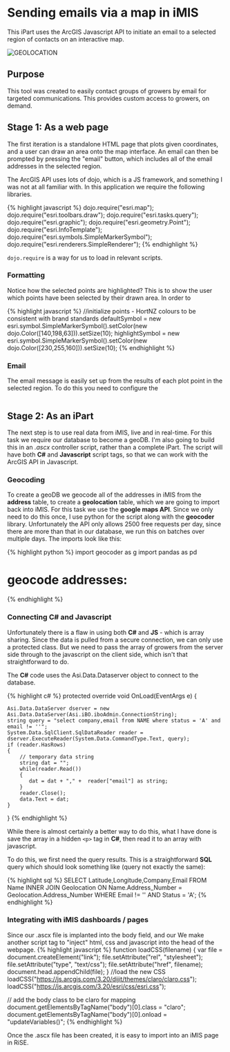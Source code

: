 # Sending emails via a map in iMIS

This iPart uses the ArcGIS Javascript API to initiate an email to a selected region of contacts on an interactive map.

![GEOLOCATION](https://media.giphy.com/media/xUA7aVDcAMWYZoKHEQ/giphy.gif)

## Purpose
This tool was created to easily contact groups of growers by email for targeted communications. This provides custom access to growers, on demand.

## Stage 1: As a web page
The first iteration is a standalone HTML page that plots given coordinates, and a user can draw an area onto the map interface. An email can then be prompted by pressing the "email" button, which includes all of the email addresses in the selected region.

The ArcGIS API uses lots of dojo, which is a JS framework, and something I was not at all familiar with. In this application we require the following libraries.

{% highlight javascript %}
dojo.require("esri.map");
dojo.require("esri.toolbars.draw");
dojo.require("esri.tasks.query");
dojo.require("esri.graphic");
dojo.require("esri.geometry.Point");
dojo.require("esri.InfoTemplate");
dojo.require("esri.symbols.SimpleMarkerSymbol");
dojo.require("esri.renderers.SimpleRenderer");
{% endhighlight %}

```dojo.require``` is a way for us to load in relevant scripts.

### Formatting
Notice how the selected points are highlighted? This is to show the user which points have been selected by their drawn area. In order to 

{% highlight javascript %}
//initialize points - HortNZ colours to be consistent with brand standards
defaultSymbol = new esri.symbol.SimpleMarkerSymbol().setColor(new dojo.Color([140,198,63])).setSize(10);
highlightSymbol = new esri.symbol.SimpleMarkerSymbol().setColor(new dojo.Color([230,255,160])).setSize(10);
{% endhighlight %}


### Email
The email message is easily set up from the results of each plot point in the selected region. To do this you need to configure the 
```Javascript

```


## Stage 2: As an iPart
The next step is to use real data from iMIS, live and in real-time. For this task we require our database to become a geoDB. I'm also going to build this in an *.ascx* controller script, rather than a complete iPart. The script will have both **C#** and **Javascript** script tags, so that we can work with the ArcGIS API in Javascript.

### Geocoding
To create a geoDB we geocode all of the addresses in iMIS from the **address** table, to create a **geolocation** table, which we are going to import back into iMIS.
For this task we use the **google maps API**. Since we only need to do this once, I use python for the script along with the **geocoder** library. Unfortunately the API only allows 2500 free requests per day, since there are more than that in our database, we run this on batches over multiple days. The imports look like this:

{% highlight python %}
import geocoder as g
import pandas as pd

# geocode addresses:

{% endhighlight %}


### Connecting C# and Javascript
Unfortunately there is a flaw in using both **C#** and **JS** - which is array sharing. Since the data is pulled from a secure connection, we can only use a protected class. But we need to pass the array of growers from the server side through to the javascript on the client side, which isn't that straightforward to do.

The **C#** code uses the Asi.Data.Dataserver object to connect to the database.

{% highlight c# %}
protected override void OnLoad(EventArgs e) {

    Asi.Data.DataServer dserver = new Asi.Data.DataServer(Asi.iBO.iboAdmin.ConnectionString);
    string query = "select company,email from NAME where status = 'A' and email != ''";
    System.Data.SqlClient.SqlDataReader reader = dserver.ExecuteReader(System.Data.CommandType.Text, query);
    if (reader.HasRows)
    {
        // temporary data string
        string dat = "";
        while(reader.Read()) 
        {
           dat = dat + "," +  reader["email"] as string;
     	}
        reader.Close();
        data.Text = dat;
    }
}
{% endhighlight %}

While there is almost certainly a better way to do this, what I have done is save the array in a hidden ```<p>``` tag in **C#**, then read it to an array with javascript. 

To do this, we first need the query results. This is a straightforward **SQL** query which should look something like (query not exactly the same):

{% highlight sql %}
SELECT Latitude,Longitude,Company,Email FROM Name 
INNER JOIN Geolocation 
ON Name.Address_Number = Geolocation.Address_Number
WHERE Email != ''
AND Status = 'A';
{% endhighlight %}

### Integrating with iMIS dashboards / pages
Since our .ascx file is implanted into the body field, and our 
We make another script tag to "inject" html, css and javascript into the head of the webpage.
{% highlight javascript %}
function loadCSS(filename) {
        var file = document.createElement("link");
        file.setAttribute("rel", "stylesheet");
        file.setAttribute("type", "text/css");
        file.setAttribute("href", filename);
        document.head.appendChild(file);
}
//load the new CSS
loadCSS("https://js.arcgis.com/3.20/dijit/themes/claro/claro.css");
loadCSS("https://js.arcgis.com/3.20/esri/css/esri.css");

// add the body class to be claro for mapping
document.getElementsByTagName("body")[0].class = "claro";
document.getElementsByTagName("body")[0].onload = "updateVariables()";
{% endhighlight %}

Once the .ascx file has been created, it is easy to import into an iMIS page in RiSE. 
